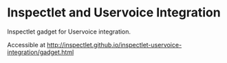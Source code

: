 # Inspectlet and Uservoice Integration
Inspectlet gadget for Uservoice integration.

Accessible at http://inspectlet.github.io/inspectlet-uservoice-integration/gadget.html
